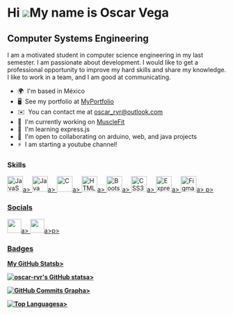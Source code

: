  Hi ![](https://user-images.githubusercontent.com/18350557/176309783-0785949b-9127-417c-8b55-ab5a4333674e.gif)My name is Oscar Vega
==================================================================================================================================

Computer Systems Engineering
----------------------------

I am a motivated student in computer science engineering in my last semester. I am passionate about development. I would like to get a professional opportunity to improve my hard skills and share my knowledge. I like to work in a team, and I am good at communicating.

* 🌍  I'm based in México
* 🖥️  See my portfolio at [MyPortfolio](http://https://oscar-rvr.github.io/)
* ✉️  You can contact me at [oscar\_rvr@outlook.com](mailto:oscar_rvr@outlook.com)
* 🚀  I'm currently working on [MuscleFit](http://https://oscar-rvr.github.io/muscleFit)
* 🧠  I'm learning express.js
* 🤝  I'm open to collaborating on arduino, web, and java projects
* ⚡  I am starting a youtube channel!

### Skills

<p align="left">
<a href="https://developer.mozilla.org/en-US/docs/Web/JavaScript" target="_blank" rel="noreferrer"><img src="https://raw.githubusercontent.com/danielcranney/readme-generator/main/public/icons/skills/javascript-colored.svg" width="36" height="36" alt="JavaScript" />a>
<a href="https://www.oracle.com/java/" target="_blank" rel="noreferrer"><img src="https://raw.githubusercontent.com/danielcranney/readme-generator/main/public/icons/skills/java-colored.svg" width="36" height="36" alt="Java" />a>
<a href="https://docs.microsoft.com/en-us/cpp/?view=msvc-170" target="_blank" rel="noreferrer"><img src="https://raw.githubusercontent.com/danielcranney/readme-generator/main/public/icons/skills/c-colored.svg" width="36" height="36" alt="C" />a>
<a href="https://developer.mozilla.org/en-US/docs/Glossary/HTML5" target="_blank" rel="noreferrer"><img src="https://raw.githubusercontent.com/danielcranney/readme-generator/main/public/icons/skills/html5-colored.svg" width="36" height="36" alt="HTML5" />a>
<a href="https://getbootstrap.com/" target="_blank" rel="noreferrer"><img src="https://raw.githubusercontent.com/danielcranney/readme-generator/main/public/icons/skills/bootstrap-colored.svg" width="36" height="36" alt="Bootstrap" />a>
<a href="https://www.w3.org/TR/CSS/#css" target="_blank" rel="noreferrer"><img src="https://raw.githubusercontent.com/danielcranney/readme-generator/main/public/icons/skills/css3-colored.svg" width="36" height="36" alt="CSS3" />a>
<a href="https://expressjs.com/" target="_blank" rel="noreferrer"><img src="https://raw.githubusercontent.com/danielcranney/readme-generator/main/public/icons/skills/express-colored-dark.svg" width="36" height="36" alt="Express" />a>
<a href="https://www.figma.com/" target="_blank" rel="noreferrer"><img src="https://raw.githubusercontent.com/danielcranney/readme-generator/main/public/icons/skills/figma-colored.svg" width="36" height="36" alt="Figma" />a>
p>


### Socials

<p align="left"> <a href="https://www.github.com/oscar-rvr" target="_blank" rel="noreferrer"><img src="https://raw.githubusercontent.com/danielcranney/readme-generator/main/public/icons/socials/github-dark.svg" width="32" height="32" />a> <a href="https://www.linkedin.com/in/oscar-rvr" target="_blank" rel="noreferrer"><img src="https://raw.githubusercontent.com/danielcranney/readme-generator/main/public/icons/socials/linkedin.svg" width="32" height="32" />a>p>

### Badges

<b>My GitHub Statsb>

<a href="http://www.github.com/oscar-rvr"><img src="https://github-readme-stats.vercel.app/api?username=oscar-rvr&show_icons=true&hide=&count_private=true&title_color=0891b2&text_color=ffffff&icon_color=0891b2&bg_color=1c1917&hide_border=true&show_icons=true" alt="oscar-rvr's GitHub stats" />a>

<a href="http://www.github.com/oscar-rvr"><img src="https://activity-graph.herokuapp.com/graph?username=oscar-rvr&bg_color=1c1917&color=ffffff&line=0891b2&point=ffffff&area_color=1c1917&area=true&hide_border=true&custom_title=GitHub%20Commits%20Graph" alt="GitHub Commits Graph" />a>

<a href="https://github.com/oscar-rvr" align="left"><img src="https://github-readme-stats.vercel.app/api/top-langs/?username=oscar-rvr&langs_count=10&title_color=0891b2&text_color=ffffff&icon_color=0891b2&bg_color=1c1917&hide_border=true&locale=en&custom_title=Top%20%Languages" alt="Top Languages" />a>
